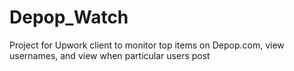 # Depop_Watch
Project for Upwork client to monitor top items on Depop.com, view usernames, and view when particular users post
